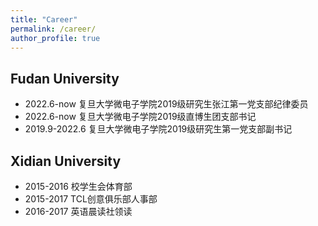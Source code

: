 ```yaml
---
title: "Career"
permalink: /career/
author_profile: true
---
```


## Fudan University
-  2022.6-now           复旦大学微电子学院2019级研究生张江第一党支部纪律委员
-  2022.6-now           复旦大学微电子学院2019级直博生团支部书记
-  2019.9-2022.6        复旦大学微电子学院2019级研究生第一党支部副书记
  
## Xidian University

- 2015-2016 校学生会体育部
- 2015-2017 TCL创意俱乐部人事部
- 2016-2017 英语晨读社领读


